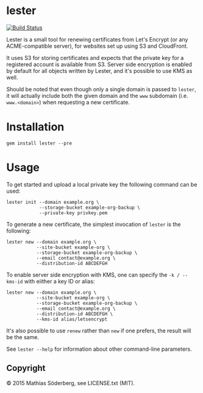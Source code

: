 # lester

[![Build Status](https://travis-ci.org/mthssdrbrg/lester.svg?branch=master)](https://travis-ci.org/mthssdrbrg/lester)


Lester is a small tool for renewing certificates from Let's Encrypt (or any
ACME-compatible server), for websites set up using S3 and CloudFront.

It uses S3 for storing certificates and expects that the private key for a
registered account is available from S3. Server side encryption is enabled by
default for all objects written by Lester, and it's possible to use KMS as well.

Should be noted that even though only a single domain is passed to `lester`, it
will actually include both the given domain and the `www` subdomain (i.e. `www.<domain>`)
when requesting a new certificate.

# Installation

```shell
gem install lester --pre
```

# Usage

To get started and upload a local private key the following command can be used:

```shell
lester init --domain example.org \
            --storage-bucket example-org-backup \
            --private-key privkey.pem
```

To generate a new certificate, the simplest invocation of `lester` is the
following:

```shell
lester new --domain example.org \
           --site-bucket example-org \
           --storage-bucket example-org-backup \
           --email contact@example.org \
           --distribution-id ABCDEFGH
```

To enable server side encryption with KMS, one can specify the `-k / --kms-id`
with eiither a key ID or alias:

```shell
lester new --domain example.org \
           --site-bucket example-org \
           --storage-bucket example-org-backup \
           --email contact@example.org \
           --distribution-id ABCDEFGH \
           --kms-id alias/letsencrypt
```

It's also possible to use `renew` rather than `new` if one prefers, the result
will be the same.

See `lester --help` for information about other command-line parameters.

## Copyright

© 2015 Mathias Söderberg, see LICENSE.txt (MIT).
